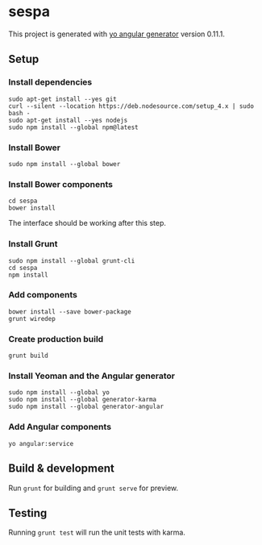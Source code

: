 # sespa

This project is generated with [yo angular generator](https://github.com/yeoman/generator-angular)
version 0.11.1.

## Setup

### Install dependencies

    sudo apt-get install --yes git
    curl --silent --location https://deb.nodesource.com/setup_4.x | sudo bash -
    sudo apt-get install --yes nodejs
    sudo npm install --global npm@latest

### Install Bower

    sudo npm install --global bower

### Install Bower components

    cd sespa
    bower install

The interface should be working after this step.

### Install Grunt

    sudo npm install --global grunt-cli
    cd sespa
    npm install

### Add components

    bower install --save bower-package
    grunt wiredep
    
### Create production build

    grunt build

### Install Yeoman and the Angular generator

    sudo npm install --global yo
    sudo npm install --global generator-karma
    sudo npm install --global generator-angular

### Add Angular components

    yo angular:service

## Build & development

Run `grunt` for building and `grunt serve` for preview.

## Testing

Running `grunt test` will run the unit tests with karma.
